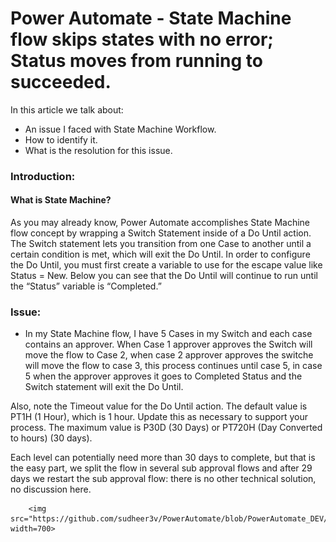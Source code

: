 # Power Automate - State Machine flow skips states with no error; Status moves from running to succeeded.

In this article we talk about:
- An issue I faced with State Machine Workflow.
- How to identify it.
- What is the resolution for this issue.

### Introduction:
#### What is State Machine?
As you may already know, Power Automate accomplishes State Machine flow concept by wrapping a Switch Statement inside of a Do Until action. The Switch statement lets you transition from one Case to another until a certain condition is met, which will exit the Do Until. In order to configure the Do Until, you must first create a variable to use for the escape value like Status = New. Below you can see that the Do Until will continue to run until the “Status” variable is “Completed.”

### Issue: 
- In my State Machine flow, I have 5 Cases in my Switch and each case contains an approver. When Case 1 approver approves the Switch will move the flow to Case 2, when case 2 approver approves the switche will move the flow to case 3, this process continues until case 5, in case 5 when the approver approves it goes to Completed Status and the Switch statement will exit the Do Until.
 
Also, note the Timeout value for the Do Until action. The default value is PT1H (1 Hour), which is 1 hour. Update this as necessary to support your process. The maximum value is P30D (30 Days) or PT720H (Day Converted to hours) (30 days).
 
Each level can potentially need more than 30 days to complete, but that is the easy part, we split the flow in several sub approval flows and after 29 days we restart the sub approval flow: there is no other technical solution, no discussion here.

        <img src="https://github.com/sudheer3v/PowerAutomate/blob/PowerAutomate_DEV/src/Images/PATriggerConditionforName/PA5.png" width=700>
